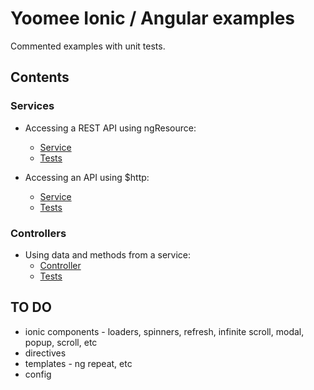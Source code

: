 # Yoomee Ionic / Angular examples

Commented examples with unit tests.

## Contents

### Services

* Accessing a REST API using ngResource:
  * [Service](./www/js/services/ngResourceService.js)
  * [Tests](./tests/services/ngResourceService.tests.js)

* Accessing an API using $http:
  * [Service](./www/js/services/httpService.js)
  * [Tests](./tests/services/httpService.tests.js)

### Controllers

* Using data and methods from a service:
  * [Controller](./www/js/controllers/usingServiceController.js)
  * [Tests]('./tests/controllers/usingServiceController.tests.js')

## TO DO

* ionic components  - loaders, spinners, refresh, infinite scroll, modal, popup, scroll, etc
* directives
* templates - ng repeat, etc
* config
